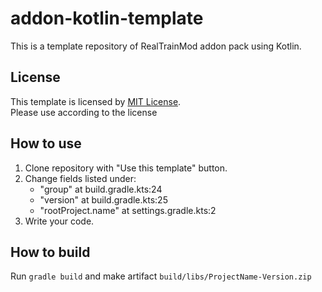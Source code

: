 # addon-kotlin-template

This is a template repository of RealTrainMod addon pack using Kotlin.

## License

This template is licensed by [MIT License](LICENSE).<br>
Please use according to the license

## How to use

1. Clone repository with "Use this template" button.
2. Change fields listed under:
    - "group" at build.gradle.kts:24
    - "version" at build.gradle.kts:25
    - "rootProject.name" at settings.gradle.kts:2
3. Write your code.

## How to build

Run `gradle build` and make artifact `build/libs/ProjectName-Version.zip`
